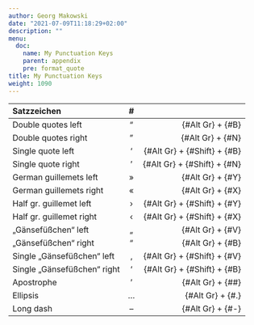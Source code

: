 ```yaml
---
author: Georg Makowski
date: "2021-07-09T11:18:29+02:00"
description: ""
menu:
  doc:
    name: My Punctuation Keys
    parent: appendix
    pre: format_quote
title: My Punctuation Keys
weight: 1090
---
```


| Satzzeichen                 |  #   |                             |
| :-------------------------- | :--: | --------------------------: |
| Double quotes left  |  “   |            {#Alt Gr} + {#B} |
| Double quotes right |  ”   |            {#Alt Gr} + {#N} |
| Single quote left   |  ‘   | {#Alt Gr} + {#Shift} + {#B} |
| Single quote right  |  ’   | {#Alt Gr} + {#Shift} + {#N} |
| German guillemets left      |  »   |            {#Alt Gr} + {#Y} |
| German guillemets right     |  «   |            {#Alt Gr} + {#X} |
| Half gr. guillemet left  |  ›   | {#Alt Gr} + {#Shift} + {#Y} |
| Half gr. guillemet right |  ‹   | {#Alt Gr} + {#Shift} + {#X} |
| „Gänsefüßchen“ left          |  „   |            {#Alt Gr} + {#V} |
| „Gänsefüßchen“ right           |  “   |            {#Alt Gr} + {#B} |
| Single „Gänsefüßchen“ left         |  ‚   | {#Alt Gr} + {#Shift} + {#V} |
| Single „Gänsefüßchen“ right          |  ‘   | {#Alt Gr} + {#Shift} + {#B} |
| Apostrophe                   |  ’   |            {#Alt Gr} + {##} |
| Ellipsis                    |  …   |            {#Alt Gr} + {#.} |
| Long dash                   |  –   |            {#Alt Gr} + {#-} |
